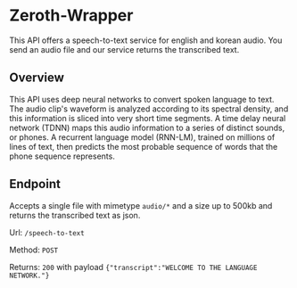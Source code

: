 # Zeroth-Wrapper

This API offers a speech-to-text service for english and korean audio. You send an audio file and our service returns 
the transcribed text.

## Overview

This API uses deep neural networks to convert spoken language to text. 
The audio clip's waveform is analyzed according to its spectral density, and this information is sliced into very 
short time segments. A time delay neural network (TDNN) maps this audio information to a series of distinct sounds, 
or phones. A recurrent language model (RNN-LM), trained on millions of lines of text, then predicts the most probable 
sequence of words that the phone sequence represents.

## Endpoint

Accepts a single file with mimetype `audio/*` and a size up to 500kb and returns the transcribed text as json. 

Url: `/speech-to-text`

Method: `POST`

Returns: `200` with payload `{"transcript":"WELCOME TO THE LANGUAGE NETWORK."}`